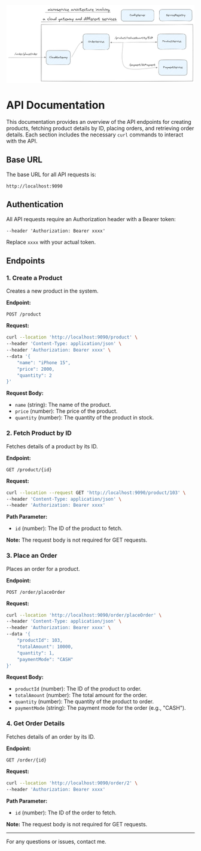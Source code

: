 
![img_3.png](img_3.png)



# API Documentation

This documentation provides an overview of the API endpoints for creating products, fetching product details by ID, placing orders, and retrieving order details. Each section includes the necessary `curl` commands to interact with the API.

## Base URL
The base URL for all API requests is:
```
http://localhost:9090
```

## Authentication
All API requests require an Authorization header with a Bearer token:
```
--header 'Authorization: Bearer xxxx'
```

Replace `xxxx` with your actual token.

## Endpoints

### 1. Create a Product
Creates a new product in the system.

**Endpoint:**
```
POST /product
```

**Request:**
```bash
curl --location 'http://localhost:9090/product' \
--header 'Content-Type: application/json' \
--header 'Authorization: Bearer xxxx' \
--data '{
    "name": "iPhone 15",
    "price": 2000,
    "quantity": 2
}'
```

**Request Body:**
- `name` (string): The name of the product.
- `price` (number): The price of the product.
- `quantity` (number): The quantity of the product in stock.

### 2. Fetch Product by ID
Fetches details of a product by its ID.

**Endpoint:**
```
GET /product/{id}
```

**Request:**
```bash
curl --location --request GET 'http://localhost:9090/product/103' \
--header 'Content-Type: application/json' \
--header 'Authorization: Bearer xxxx'
```

**Path Parameter:**
- `id` (number): The ID of the product to fetch.

**Note:** The request body is not required for GET requests.

### 3. Place an Order
Places an order for a product.

**Endpoint:**
```
POST /order/placeOrder
```

**Request:**
```bash
curl --location 'http://localhost:9090/order/placeOrder' \
--header 'Content-Type: application/json' \
--header 'Authorization: Bearer xxxx' \
--data '{
    "productId": 103,
    "totalAmount": 10000,
    "quantity": 1,
    "paymentMode": "CASH"
}'
```

**Request Body:**
- `productId` (number): The ID of the product to order.
- `totalAmount` (number): The total amount for the order.
- `quantity` (number): The quantity of the product to order.
- `paymentMode` (string): The payment mode for the order (e.g., "CASH").

### 4. Get Order Details
Fetches details of an order by its ID.

**Endpoint:**
```
GET /order/{id}
```

**Request:**
```bash
curl --location 'http://localhost:9090/order/2' \
--header 'Authorization: Bearer xxxx'
```

**Path Parameter:**
- `id` (number): The ID of the order to fetch.

**Note:** The request body is not required for GET requests.

---

For any questions or issues, contact me.
